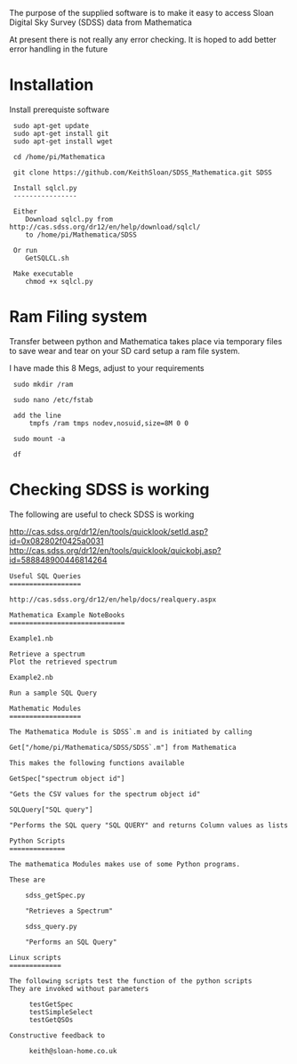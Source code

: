   The purpose of the supplied software is to make it easy to access
  Sloan Digital Sky Survey (SDSS) data from Mathematica

  At present there is not really any error checking. It is hoped to add
  better error handling in the future

  Installation
  ============

  Install prerequiste software

     sudo apt-get update
     sudo apt-get install git
     sudo apt-get install wget

     cd /home/pi/Mathematica

     git clone https://github.com/KeithSloan/SDSS_Mathematica.git SDSS

     Install sqlcl.py
     ----------------

     Either
        Download sqlcl.py from http://cas.sdss.org/dr12/en/help/download/sqlcl/ 
        to /home/pi/Mathematica/SDSS

     Or run
        GetSQLCL.sh

     Make executable
        chmod +x sqlcl.py
        
  Ram Filing system
  =================

  Transfer between python and Mathematica takes place via temporary files
  to save wear and tear on your SD card setup a ram file system.

  I have made this 8 Megs, adjust to your requirements
    
     sudo mkdir /ram

     sudo nano /etc/fstab

     add the line
         tmpfs /ram tmps nodev,nosuid,size=8M 0 0 

     sudo mount -a

     df

   Checking SDSS is working
   ========================

   The following are useful to check SDSS is working

   http://cas.sdss.org/dr12/en/tools/quicklook/setId.asp?id=0x082802f0425a0031
   http://cas.sdss.org/dr12/en/tools/quicklook/quickobj.asp?id=588848900446814264

    Useful SQL Queries
    ==================
   
    http://cas.sdss.org/dr12/en/help/docs/realquery.aspx
 
    Mathematica Example NoteBooks
    =============================

    Example1.nb
      
    Retrieve a spectrum
    Plot the retrieved spectrum

    Example2.nb

    Run a sample SQL Query

    Mathematic Modules
    ==================

    The Mathematica Module is SDSS`.m and is initiated by calling

    Get["/home/pi/Mathematica/SDSS/SDSS`.m"] from Mathematica

    This makes the following functions available

    GetSpec["spectrum object id"]

    "Gets the CSV values for the spectrum object id"

    SQLQuery["SQL query"]

    "Performs the SQL query "SQL QUERY" and returns Column values as lists

    Python Scripts
    ==============

    The mathematica Modules makes use of some Python programs.

    These are

        sdss_getSpec.py

        "Retrieves a Spectrum"

        sdss_query.py
    
        "Performs an SQL Query"

    Linux scripts
    =============

    The following scripts test the function of the python scripts
    They are invoked without parameters

         testGetSpec
         testSimpleSelect
         testGetQSOs 

    Constructive feedback to
         
         keith@sloan-home.co.uk
